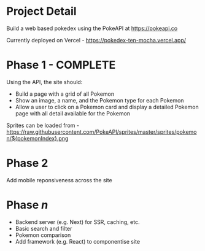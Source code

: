 # Project Detail

Build a web based pokedex using the PokeAPI at https://pokeapi.co

Currently deployed on Vercel - https://pokedex-ten-mocha.vercel.app/

# Phase 1 - COMPLETE

Using the API, the site should:

- Build a page with a grid of all Pokemon
- Show an image, a name, and the Pokemon type for each Pokemon
- Allow a user to click on a Pokemon card and display a detailed Pokemon page with all detail available for the Pokemon

Sprites can be loaded from - https://raw.githubusercontent.com/PokeAPI/sprites/master/sprites/pokemon/${pokemonIndex}.png

# Phase 2

Add mobile reponsiveness across the site

# Phase _n_

- Backend server (e.g. Next) for SSR, caching, etc.
- Basic search and filter
- Pokemon comparison
- Add framework (e.g. React) to componentise site
